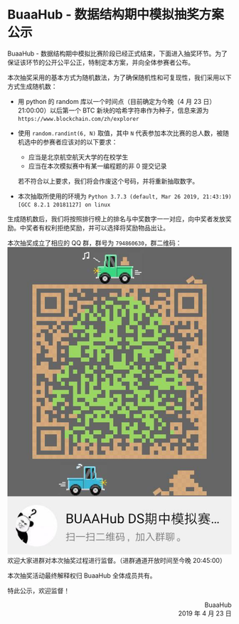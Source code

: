 # BuaaHub - 数据结构期中模拟抽奖方案公示

BuaaHub - 数据结构期中模拟比赛阶段已经正式结束，下面进入抽奖环节。为了保证该环节的公开公平公正，特制定本方案，并向全体参赛者公布。

本次抽奖采用的基本方式为随机数法，为了确保随机性和可复现性，我们采用以下方式生成随机数：

* 用 python 的 random 库以一个时间点（目前确定为今晚（4 月 23 日）21:00:00）以后第一个 BTC 新块的哈希字符串作为种子，信息来源为 `https://www.blockchain.com/zh/explorer`
* 使用 `random.randint(6, N)` 取值，其中 `N` 代表参加本次比赛的总人数，被随机选中的参赛者应该对的以下要求：

  * 应当是北京航空航天大学的在校学生
  * 应当在本次模拟赛中有某一编程题的非 0 提交记录

  若不符合以上要求，我们将会作废这个号码，并将重新抽取数字。
* 本次抽取所使用的环境为 `Python 3.7.3 (default, Mar 26 2019, 21:43:19) [GCC 8.2.1 20181127] on linux`

生成随机数后，我们将按照排行榜上的排名与中奖数字一一对应，向中奖者发放奖励。中奖者有权利拒绝奖励，并可以选择将奖励物品出让。

本次抽奖成立了相应的 QQ 群，群号为 `794860630`，群二维码：  
![二维码](QR_Code.jpg)  
欢迎大家进群对本次抽奖过程进行监督。（进群通道开放时间至今晚 20:45:00）

本次抽奖活动最终解释权归 BuaaHub 全体成员共有。

特此公示，欢迎监督！

<p style="text-align:right">BuaaHub<br />2019 年 4 月 23 日</p>
